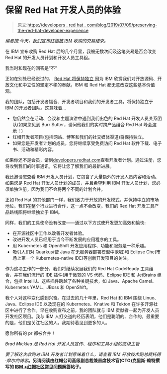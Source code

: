 # 保留 Red Hat 开发人员的体验

> 原文:[https://developers . red hat . com/blog/2019/07/09/preserving-the-red-hat-developer-experience](https://developers.redhat.com/blog/2019/07/09/preserving-the-red-hat-developer-experience)

*编者按:今天，[我们宣布红帽被 IBM](https://www.redhat.com/en/about/press-releases/ibm-closes-landmark-acquisition-red-hat-34-billion-defines-open-hybrid-cloud-future) 收购的交易结束。*

在 IBM 宣布收购 Red Hat 后的几个月里，我被无数次问及这笔交易是否会改变 Red Hat 的开发人员计划和开发人员工具组。

我当时和现在的回答是“不”

正如在别处已经说过的， [Red Hat 将保持独立](https://www.redhat.com/en/blog/jim-whitehurst-email-red-hatters-red-hat-ibm-acquisition-closing),因为 IBM 欣赏我们对开放源码、开放文化和中立性的坚定不移的奉献。IBM 和 Red Hat 都无意改变这些基本价值观。

我的团队，包括开发者福音、开发者项目和我们的开发者工具，将保持独立于 IBM 的开发者团队。这意味着…

*   您仍然会在活动、会议和主题演讲中遇到我们出色的 Red Hat 开发人员关系团队(如果您见到 Burr Sutter，请问他我们的实时跨产品组合 Red Hat 峰会[演示](https://youtu.be/FUu4kMc0PL8?t=5781)！)
*   红帽开发者项目(包括网站、博客和我们的社交媒体渠道)将保持独立。
*   如果您是开发者计划的成员，您将继续享受免费访问 Red Hat 软件下载、电子书、活动和精彩内容。

如果你还不是会员，请到[developers.redhat.com](http://developers.redhat.com)查看开发者计划。通过注册，您将收到我们的时事通讯，它将让您了解我们的最新进展。

我还邀请您查看 IBM 开发人员计划，它包含了大量额外的开发人员内容和活动。如果您是 Red Hat 开发人员计划的成员，并且希望利用 IBM 开发人员计划，您必须单独注册，因为我们不会将两个不同的计划合并。

正如 Red Hat 的其他部门一样，我们致力于开放的开发模式，并保持中立的市场地位。我们在整个行业进行合作，这一点不会改变。我们的 Red Hat 开发工具产品路线图将继续独立于 IBM。

同样，我们的工具使命没有改变——通过以下方式使开发更加高效和愉快:

*   在开源社区中工作以改善开发者体验。
*   改进开发人员已经用于当今不断发展的应用程序的工具。
*   用 Kubernetes 和 OpenShift 开发应用程序、功能和服务是一种乐趣。
*   吸引人们对 Quarkus(使 Java 在无服务器部署模型中歌唱)和 Eclipse Che(市场上第一个 Kubernetes-native IDE)等创新开发项目的关注。

作为这项工作的一部分，我们将继续发展我们的 Red Hat CodeReady 工具组合，并在我们流行的 IDE 插件(用于微软的 VS 代码、Eclipse IDE 和 JetBrains 组合，包括 IntelliJ。这些插件跨越了各种关键技术，如 Java、Apache Camel、Kubernetes YAML、JBoss 和 OpenShift。

我个人对这种变化感到兴奋。在过去的几十年里，Red Hat 和 IBM 围绕 Linux、Java、Eclipse IDE 以及现在的 Kubernetes、Knative 和 Tekton 在许多开源社区中进行了合作。早在收购宣布之前，我的团队就与 IBM 贡献者一起为开发人员开发社区项目。我与 IBM 人打交道的经历表明，他们是聪明的、合作的，最重要的是，他们是关注社区的人。我期待着见到更多的人。

愿你所有的 pr 都被合并！

*Brad Micklea 是 Red Hat 开发人员宣传、程序和工具小组的高级主管*

*要了解这次收购对 IBM 开发者计划意味着什么，请查看 IBM 开放技术副总裁托德·摩尔的博客*[](https://developer.ibm.com/open/redhat-ibm-open)**。另请阅读由红帽公司高级副总裁兼首席技术官(CTO)克里斯·赖特撰写的 [IBM +红帽社区常见问题解答](https://community.redhat.com/blog/2019/07/faq-for-communities/)帖子。**